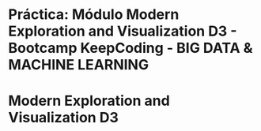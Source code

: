 # Práctica: Módulo Modern Exploration and Visualization D3 - Bootcamp KeepCoding - BIG DATA & MACHINE LEARNING

# Modern Exploration and Visualization D3

